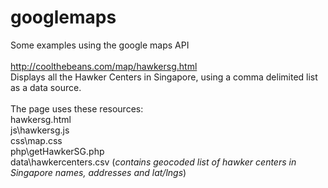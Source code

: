 # googlemaps
Some examples using the google maps API<br/>
<br/>
<a href="http://coolthebeans.com/map/hawkersg.html">http://coolthebeans.com/map/hawkersg.html</a><br/>
Displays all the Hawker Centers in Singapore, using a comma delimited list as a data source.<br/>
<br/>
The page uses these resources:<br/>
hawkersg.html<br/>
js\hawkersg.js<br/>
css\map.css <br/>
php\getHawkerSG.php <br/>
data\hawkercenters.csv (<i>contains geocoded list of hawker centers in Singapore names, addresses and lat/lngs</i>)<br/>
